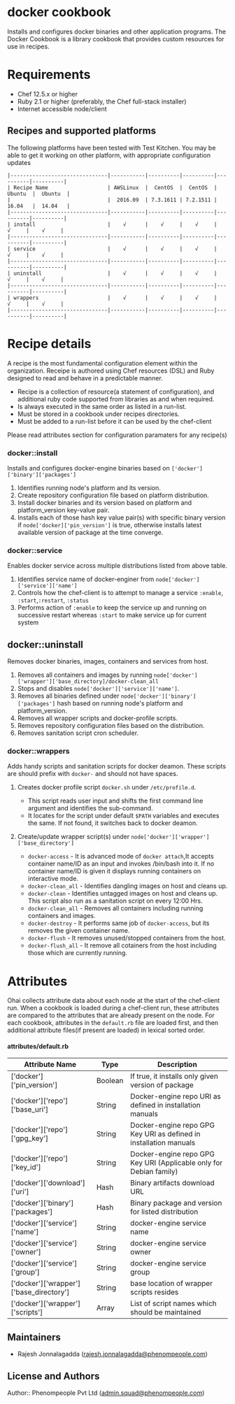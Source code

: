 docker cookbook
===============

Installs and configures docker binaries and other application programs. 
The Docker Cookbook is a library cookbook that provides custom resources for use in recipes.

Requirements
============
* Chef 12.5.x or higher
* Ruby 2.1 or higher (preferably, the Chef full-stack installer)
* Internet accessible node/client 

Recipes and supported platforms
-------------------------------
The following platforms have been tested with Test Kitchen. You may be 
able to get it working on other platform, with appropriate configuration updates
```
|-------------------------------|-----------|----------|----------|----------|----------|
| Recipe Name                   | AWSLinux  |  CentOS  |  CentOS  |  Ubuntu  |  Ubuntu  |
|                               |  2016.09  | 7.3.1611 | 7.2.1511 |  16.04   |  14.04   | 
|-------------------------------|-----------|----------|----------|----------|----------|
| install                       |    √      |    √     |    √     |    √     |    √     |    
|-------------------------------|-----------|----------|----------|----------|----------|
| service                       |    √      |    √     |    √     |    √     |    √     |    
|-------------------------------|-----------|----------|----------|----------|----------|
| uninstall                     |    √      |    √     |    √     |    √     |    √     |    
|-------------------------------|-----------|----------|----------|----------|----------|
| wrappers                      |    √      |    √     |    √     |    √     |    √     |    
|-------------------------------|-----------|----------|----------|----------|----------|

```
Recipe details
==============

A recipe is the most fundamental configuration element within the organization. Receipe is authored using 
Chef resources (DSL) and Ruby designed to read and behave in a predictable manner.

* Recipe is a collection of resource(a statement of configuration),
  and additional ruby code supported from libraries as and when required.
* Is always executed in the same order as listed in a run-list. 
* Must be stored in a cookbook under recipes directories.
* Must be added to a run-list before it can be used by the chef-client

Please read attributes section for configuration paramaters for any recipe(s)

### docker::install

Installs and configures docker-engine binaries based on `['docker']['binary']['packages']`

1. Identifies running node's platform and its version.
1. Create repository configuration file based on platform distribution.
1. Install docker binaries and its version based on platform and platform_version key-value pair. 
1. Installs each of those hash key value pair(s) with specific binary version if `node['docker]['pin_version']` is true,
   otherwise installs latest available version of package at the time converge.


### docker::service

Enables docker service across multiple distributions listed from above table.

1. Identifies service name of docker-enginer from `node['docker']['service']['name']`
1. Controls how the chef-client is to attempt to manage a service `:enable`, `:start`,`:restart`, `:status` 
1. Performs action of `:enable` to keep the service up and running on successive restart whereas `:start` to make service up for current system

## docker::uninstall

Removes docker binaries, images, containers and services from host. 

1. Removes all containers and images by running `node['docker']['wrapper']['base_directory]/docker-clean_all`
1. Stops and disables `node['docker']['service']['name']`.
1. Removes all binaries defined under `node['docker']['binary']['packages']` hash based on running node's platform and platform_version.
1. Removes all wrapper scripts and docker-profile scripts.
1. Removes repository configuration files based on the distribution.
1. Removes sanitation script cron scheduler.

### docker::wrappers

Adds handy scripts and sanitation scripts for docker deamon. These scripts are should prefix with `docker-` and should not have spaces. 

1. Creates docker profile script `docker.sh` under `/etc/profile.d`.

    * This script reads user input and shifts the first command line argument and identifies the sub-command.
    * It locates for the script under default `$PATH` variables and executes the same. If not found, it switches back to docker deamon.

1. Create/update wrapper script(s) under `node['docker']['wrapper']['base_directory']`

    * `docker-access`     - It is advanced mode of `docker attach`,It accepts container name/ID as an input and invokes /bin/bash into it. If no container name/ID is given it displays running containers on interactive mode.  
    * `docker-clean_all`  - Identifies dangling images on host and cleans up.
    * `docker-clean`      - Identifies untagged images on host and cleans up. This script also run as a sanitation script on every  12:00 Hrs.
    * `docker-clean_all`  - Removes all containers including running containers and images.
    * `docker-destroy`    - It performs same job of `docker-access`, but its removes the given container name.
    * `docker-flush`      - It removes unused/stopped containers from the host.
    * `docker-flush_all`  - It remove all cotainers from the host including those which are currently running.

Attributes
==========

Ohai collects attribute data about each node at the start of the chef-client run.
When a cookbook is loaded during a chef-client run, these attributes are compared to the attributes that are already present on the node.
For each cookbook, attributes in the `default.rb` file are loaded first, and then additional attribute files(if present are loaded) in lexical sorted order.

#### attributes/default.rb

|Attribute Name                                 | Type          | Description                                                          |
|---------------------------------------------- |---------------|----------------------------------------------------------------------|
| ['docker']['pin_version']                     | Boolean       | If true, it installs only given version of package                   |
| ['docker']['repo']['base_uri']                | String        | Docker-engine repo URI as defined in installation manuals            |
| ['docker']['repo']['gpg_key']                 | String        | Docker-engine repo GPG Key URI as defined in installation manuals    |
| ['docker']['repo']['key_id']                  | String        | Docker-engine repo GPG Key URI (Applicable only for Debian family)   |
| ['docker']['download']['uri']                 | Hash          | Binary artifacts download URL                                        |
| ['docker']['binary']['packages']              | Hash          | Binary package and version for listed distribution                   |
| ['docker']['service']['name']                 | String        | docker-engine service name                                           |
| ['docker']['service']['owner']                | String        | docker-engine service owner                                          |
| ['docker']['service']['group']                | String        | docker-engine service group                                          |
| ['docker']['wrapper']['base_directory']       | String        | base location of wrapper scripts resides                             |
| ['docker']['wrapper']['scripts']              | Array         | List of script names which should be maintained                      |

## Maintainers

* Rajesh Jonnalagadda (<rajesh.jonnalagadda@phenompeople.com>)

## License and Authors

Author:: Phenompeople Pvt Ltd (<admin.squad@phenompeople.com>)
